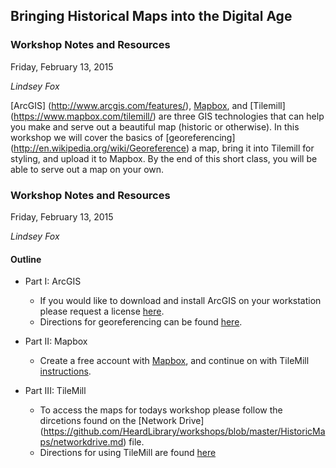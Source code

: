 ## Bringing Historical Maps into the Digital Age

### Workshop Notes and Resources

Friday, February 13, 2015

_Lindsey Fox_

[ArcGIS] (http://www.arcgis.com/features/), [Mapbox](https://www.mapbox.com/), and [Tilemill] (https://www.mapbox.com/tilemill/) are three GIS technologies that can help you make and serve out a beautiful map (historic or otherwise). In this workshop we will cover the basics of [georeferencing] (http://en.wikipedia.org/wiki/Georeference) a map, bring it into Tilemill for styling, and upload it to Mapbox. By the end of this short class, you will be able to serve out a map on your own.

### Workshop Notes and Resources

Friday, February 13, 2015

_Lindsey Fox_

#### Outline
* Part I: ArcGIS
	* If you would like to download and install ArcGIS on your workstation please request a license [here](https://www.library.vanderbilt.edu/restricted/forms/gislic.php).
	* Directions for georeferencing can be found [here](https://github.com/HeardLibrary/workshops/blob/master/HistoricMaps/Georeferencing.md).
	
* Part II: Mapbox
	* Create a free account with [Mapbox](https://www.mapbox.com/signup/), and continue on with TileMill [instructions](https://github.com/HeardLibrary/workshops/blob/master/HistoricMaps/tilemill.md).
	
* Part III: TileMill
	* To access the maps for todays workshop please follow the dircetions found on the [Network Drive] (https://github.com/HeardLibrary/workshops/blob/master/HistoricMaps/networkdrive.md) file.
	* Directions for using TileMill are found [here](https://github.com/HeardLibrary/workshops/blob/master/HistoricMaps/tilemill.md)
	
	
